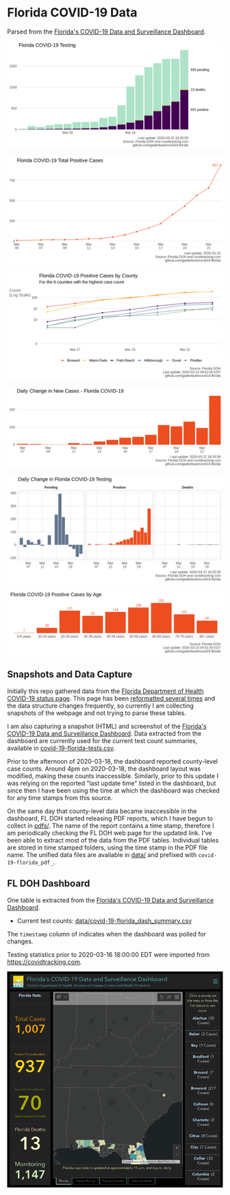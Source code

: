 # Florida COVID-19 Data

Parsed from the [Florida's COVID-19 Data and Surveillance Dashboard][dashboard].

![](plots/covid-19-florida-testing.png)

![](plots/covid-19-florida-total-positive.png)

![](plots/covid-19-florida-county-top-6.png)

![](plots/covid-19-florida-change-new-cases.png)

![](plots/covid-19-florida-daily-test-changes.png)

![](plots/covid-19-florida-age.png)

## Snapshots and Data Capture

Initially this repo gathered data from the [Florida Department of Health COVID-19 status page][main-page].
This page has been [reformatted several times](screenshots/floridahealth_gov__diseases-and-conditions__COVID-19.png) and the data structure changes frequently,
so currently I am collecting snapshots of the webpage and not trying to parse these tables.

I am also capturing a snapshot (HTML) and screenshot of the [Florida's COVID-19 Data and Surveillance Dashboard][dashboard].
Data extracted from the dashboard are currently used for the current test count summaries, available in [covid-19-florida-tests.csv](covid-19-florida-tests.csv).

Prior to the afternoon of 2020-03-18, the dashboard reported county-level case counts.
Around 4pm on 2020-03-18, the dashboard layout was modified, making these counts inaccessible.
Similarly, prior to this update I was relying on the reported "last update time" listed in the dashboard,
but since then I have been using the time at which the dashboard was checked for any time stamps from this source.

On the same day that county-level data became inaccessible in the dashboard, 
FL DOH started releasing PDF reports,
which I have begun to collect in [pdfs/](pdfs/).
The name of the report contains a time stamp, 
therefore I am periodically checking the FL DOH web page for the updated link.
I've been able to extract most of the data from the PDF tables.
Individual tables are stored in time stamped folders, 
using the time stamp in the PDF file name.
The unified data files are available in [data/](data/)
and prefixed with `covid-19-florida_pdf_`.

## FL DOH Dashboard

One table is extracted from the [Florida's COVID-19 Data and Surveillance Dashboard][dashboard].

- Current test counts: [data/covid-19-florida_dash_summary.csv](data/covid-19-florida_dash_summary.csv)

The `timestamp` column of indicates when the dashboard was polled for changes.

Testing statistics prior to 2020-03-16 18:00:00 EDT were imported from <https://covidtracking.com>.

![](screenshots/fodh_maps_arcgis_com__apps__opsdashboard.png)

[main-page]: http://www.floridahealth.gov/diseases-and-conditions/COVID-19/
[dashboard]: https://fdoh.maps.arcgis.com/apps/opsdashboard/index.html#/8d0de33f260d444c852a615dc7837c86